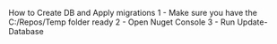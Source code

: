How to Create DB and Apply migrations
1 - Make sure you have the C:/Repos/Temp folder ready 
2 - Open Nuget Console
3 - Run Update-Database
